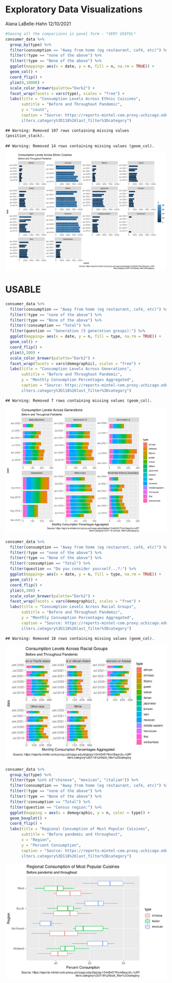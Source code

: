 Exploratory Data Visualizations
================
Alana LaBelle-Hahn
12/10/2021

``` r
#Seeing all the comparisons in panel form - *VERY USEFUL*
consumer_data %>%
  group_by(type) %>%
  filter(consumption == "Away from home (eg restaurant, café, etc)") %>%
  filter(!type == "none of the above") %>%
  filter(!type == "None of the above") %>%
  ggplot(mapping= aes(x = date, y = n, fill = n, na.rm = TRUE)) + 
  geom_col() +
  coord_flip() +
  ylim(0,10000) +
  scale_color_brewer(palette="Dark2") +
  facet_wrap(facets = vars(type), scales = "free") + 
  labs(title = "Consumption Levels Across Ethnic Cuisines",
       subtitle = "Before and Throughout Pandemic",
       y = "count",
       caption = "Source: https://reports-mintel-com.proxy.uchicago.edu/display/1044545/?fromSearch=%3Ff
       ilters.category%3D118%26last_filter%3Dcategory")
```

    ## Warning: Removed 107 rows containing missing values (position_stack).

    ## Warning: Removed 14 rows containing missing values (geom_col).

![](Exploratory-Data-Visualizations_files/figure-gfm/Consumption%20across%20time-1.png)<!-- -->

# USABLE

``` r
consumer_data %>%
  filter(consumption == "Away from home (eg restaurant, café, etc)") %>%
  filter(!type == "none of the above") %>%
  filter(!type == "None of the above") %>%
  filter(!consumption == "Total") %>%
  filter(question == "Generation (5 generation groups):") %>%
  ggplot(mapping= aes(x = date, y = n, fill = type, na.rm = TRUE)) + 
  geom_col() +
  coord_flip() +
  ylim(0,300) +
  scale_color_brewer(palette="Dark2") +
  facet_wrap(facets = vars(demographic), scales = "free") + 
  labs(title = "Consumption Levels Across Generations",
       subtitle = "Before and Throughout Pandemic",
       y = "Monthly Consumption Percentages Aggregated",
       caption = "Source: https://reports-mintel-com.proxy.uchicago.edu/display/1044545/?fromSearch=%3Ff
       ilters.category%3D118%26last_filter%3Dcategory")
```

    ## Warning: Removed 7 rows containing missing values (geom_col).

![](Exploratory-Data-Visualizations_files/figure-gfm/Measures%20across%20generations-1.png)<!-- -->

``` r
consumer_data %>%
  filter(consumption == "Away from home (eg restaurant, café, etc)") %>%
  filter(!type == "none of the above") %>%
  filter(!type == "None of the above") %>%
  filter(!consumption == "Total") %>%
  filter(question == "Do you consider yourself...?:") %>%
  ggplot(mapping= aes(x = date, y = n, fill = type, na.rm = TRUE)) + 
  geom_col() +
  coord_flip() +
  ylim(0,300) +
  scale_color_brewer(palette="Dark2") +
  facet_wrap(facets = vars(demographic), scales = "free") + 
  labs(title = "Consumption Levels Across Racial Groups",
       subtitle = "Before and Throughout Pandemic",
       y = "Monthly Consumption Percentages Aggregated",
       caption = "Source: https://reports-mintel-com.proxy.uchicago.edu/display/1044545/?fromSearch=%3Ff
       ilters.category%3D118%26last_filter%3Dcategory")
```

    ## Warning: Removed 18 rows containing missing values (geom_col).

![](Exploratory-Data-Visualizations_files/figure-gfm/Measures%20across%20Racial%20Category-1.png)<!-- -->

``` r
consumer_data %>%
  group_by(type) %>%
  filter(type %in% c("chinese", "mexican", "italian")) %>%
  filter(consumption == "Away from home (eg restaurant, café, etc)") %>%
  filter(!type == "none of the above") %>%
  filter(!type == "None of the above") %>%
  filter(!consumption == "Total") %>%
  filter(question == "Census region:") %>%
  ggplot(mapping = aes(x = demographic, y = n, color = type)) +
  geom_boxplot() + 
  coord_flip() + 
  labs(title = "Regional Consumption of Most Popular Cuisines",
       subtitle = "Before pandemic and throughout", 
       x = "Region", 
       y = "Percent Consumption",
       caption = "Source: https://reports-mintel-com.proxy.uchicago.edu/display/1044545/?fromSearch=%3Ff
       ilters.category%3D118%26last_filter%3Dcategory")
```

![](Exploratory-Data-Visualizations_files/figure-gfm/Boxplot%20of%20most%20pop%20by%20region-1.png)<!-- -->

